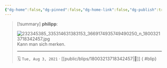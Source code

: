```yaml
---
{"dg-home":false,"dg-pinned":false,"dg-home-link":false,"dg-publish":true,"tags":["dgblip"],"disabled rules":["yaml-title","yaml-title-alias","file-name-heading"],"title":"philipp on instagram @ 2021-08-03","created-date":"2021-08-03T15:00:00","updated-date":"2025-05-02T17:43:08","dg-path":"blips/18003213718342457.md","permalink":"/blips/18003213718342457/","dgPassFrontmatter":true}
---
```


> [!summary] **philipp**:
>
> ![232345385_335314631383153_3669174935749490250_n_18003213718342457.jpg](/img/user/attachments/232345385_335314631383153_3669174935749490250_n_18003213718342457.jpg)
> Kann man sich merken.
> - - -
>
> 🗓️ `Tue, Aug 3, 2021` · [[public/blips/18003213718342457\|🔗]]
{ #blip}

